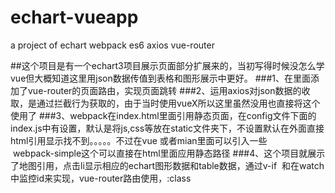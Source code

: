 # echart-vueapp
a project of echart webpack es6 axios vue-router







##这个项目是有一个echart3项目展示页面部分扩展来的，当初写得时候没怎么学vue但大概知道这里用json数据传值到表格和图形展示中更好。
###1、在里面添加了vue-router的页面路由，实现页面跳转
###2、运用axios对json数据的收取，是通过拦截行为获取的，由于当时使用vueX所以这里虽然没用也直接将这个使用了
###3、webpack在index.html里面引用静态页面，在config文件下面的 index.js中有设置，默认是将js,css等放在static文件夹下，不设置默认在外面直接html引用显示找不到。。。。。不过在vue 或者mian里面可以引入一些        webpack-simple这个可以直接在html里面应用静态路径
###4、这个项目就展示了地图引用，点击li显示相应的echart图形数据和table数据，通过v-if  和在watch中监控id来实现，vue-router路由使用，:class
